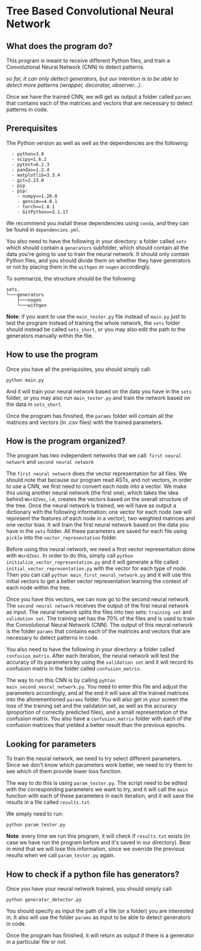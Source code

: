 # Tree Based Convolutional Neural Network


## What does the program do?

This program is meant to receive different Python files, and train a Convolutional Neural Network (CNN) to detect patterns.

*so far, it can only dettect generators, but our intention is to be able to detect more patterns (wrapper, decorator, observer...)*.

Once we have the trained CNN, we will get as output a folder called `params` that contains each of the matrices and vectors that are necessary to detect patterns in code. 

## Prerequisites

The Python version as well as well as the dependencies are the following:

```
  - python=3.8
  - scipy=1.6.2
  - pytest=6.2.3
  - pandas=1.2.4
  - matplotlib=3.3.4
  - git=2.23.0
  - pip 
  - pip:
    - numpy==1.20.0
    - gensim==4.0.1
    - torch==1.8.1
    - GitPython==3.1.17
```

We recommend you install these dependencies using `conda`, and they can be found in `dependencies.yml`. 

You also need to have the following in your directory: a folder called `sets` which should contain a `generators` subfolder, which should contain all the data you're going to use to train the neural network. It should only contain Python files, and you should divide them on whether they have generators or not by placing them in the `withgen` or `nogen` accordingly. 

To summarize, the structure should be the following:

```
sets.
└───generators
    ├───nogen
    └───withgen
```

**Note**: if you want to use the `main_tester.py` file instead of `main.py` just to test the program instead of training the whole network, the `sets` folder should instead be called `sets_short`, or you may also edit the path to the generators manually within the file.

## How to use the program

Once you have all the preriquisites, you should simply call:

```
python main.py
```

And it will train your neural network based on the data you have in the `sets` folder, or you may also run `main_tester.py` and train the network based on the data in `sets_short`.

Once the program has finished, the `params` folder will contain all the matrices and vectors (in .csv files) with the trained parameters.

## How is the program organized?

The program has two independent networks that we call: `first neural network` and `second neural network`

The `first neural network` does the vector representation for all files. We should note that because our program read ASTs, and not vectors, in order to use a CNN, we first need to convert each node into a vector. We make this using another neural network (the first one), which takes the idea behind `Word2Vec`, i.e, creates the vectors based on the overall structure of the tree. Once the neural network is trained, we will have as output a dictionary with the following information: one vector for each node (we will represent the features of each node in a vector), two weighted matrices and one vector bias. It will train the first neural network based on the data you have in the `sets` folder. All these parameters are saved for each file using `pickle` into the `vector_representation` folder. 

Before using this neural network, we need a first vector representation done with `Word2Vec`. In order to do this, simply call `python initialize_vector_representation.py` and it will generate a file called `initial_vector_representation.py` with the vector for each type of node. Then you can call `python main_first_neural_network.py` and it will use this initial vectors to get a better vector representation learning the context of each node within the tree.

Once you have this vectors, we can now go to the second neural network. The `second neural network` receives the output of the first neural network as input. The neural network splits the files into two sets: `training set` and `validation set`. The training set has the 70% of the files and is used to train the Convolutional Neural Network (CNN). The output of this neural network is the folder `params` that contains each of the matrices and vectors that are necessary to detect patterns in code. 

You also need to have the following in your directory: a folder called `confusion_matrix`. After each iteration, the neural network will test the accuracy of its parameters by using the `validation set` and it will record its confusion matrix in the folder called `confusion_matrix`.

The way to run this CNN is by calling `pyhton main_second_neural_network.py`. You need to enter this file and adjust the parameters accordingly, and at the end it will save all the trained matrices into the aforementioned `params` folder. You will also get in your screen the loss of the training set and the validation set, as well as the accuracy (proportion of correctly predicted files), and a small representation of the confusion matrix. You also have a `confusion_matrix` folder with each of the confusion matrices that yielded a better result than the previous epochs.

## Looking for parameters

To train the neural network, we need to try select different parameters. Since we don't know which parameters work better, we need to try them to see which of them provide lower loss function. 

The way to do this is using `param_tester.py`. The script need to be edited with the corresponding parameters we want to try, and it will call the `main` function with each of these parameters in each iteration, and it will save the results in a file called `results.txt`.

We simply need to run:

```
python param_tester.py
```


**Note**: every time we run this program, it will check if `results.txt` exists (in case we have run the program before and it's saved in our directory). Bear in mind that we will lose this information, since we override the previous results when we call `param_tester.py` again.


## How to check if a python file has generators?

Once you have your neural network trained, you should simply call:
```
python generator_detector.py
```

You should specify as input the path of a file (or a folder) you are interested in. It also will use the folder `params` as input to be able to detect generators in code. 

Once the program has finished, it will return as output if there is a generator in a particular file or not.